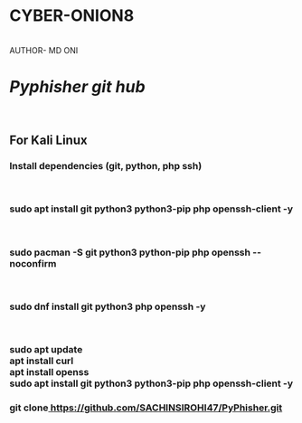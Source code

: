  # CYBER-ONION8
<BR> 
AUTHOR- MD ONI
<i><H1> Pyphisher git hub</H1></i><br> 
<h2>For Kali Linux </h2>
<h3>Install dependencies (git, python, php ssh) </h3><br>
<h3> sudo apt install git python3 python3-pip php openssh-client -y</h3><br>
<h3>sudo pacman -S git python3 python-pip php openssh --noconfirm</h3><br>
<h3>sudo dnf install git python3 php openssh -y</h3><br> 
<h3>sudo apt update<br>
 apt install curl<br>
 apt install openss<br>
 sudo apt install git python3 python3-pip php openssh-client -y<br></h3>
<h3> git clone<u> https://github.com/SACHINSIROHI47/PyPhisher.git</h3></u> 
 

